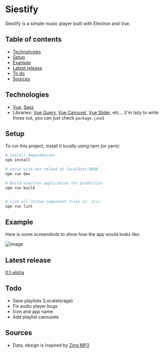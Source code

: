 # Siestify

Siestify is a simple music player built with Electron and Vue.

## Table of contents

- [Technologies](#technologies)
- [Setup](#setup)
- [Example](#example)
- [Latest release](#latest-release)
- [To do](#todo)
- [Sources](#sources)

## Technologies


- [Vue](https://github.com/vuejs/vue), [Sass](https://github.com/sass/sass)
- Libraries: [Vue Query](https://github.com/DamianOsipiuk/vue-query), [Vue Carousel](https://github.com/SSENSE/vue-carousel), [Vue Slider](https://github.com/NightCatSama/vue-slider-component), etc... (i'm lazy to write those out, you can just check `package.json`)

## Setup

To run this project, install it locally using npm (or yarn):

``` bash
# install dependencies
npm install

# serve with hot reload at localhost:9080
npm run dev

# build electron application for production
npm run build


# lint all JS/Vue component files in `src/`
npm run lint

```


## Example

Here is some screenshots to show how the app would looks like.

![image](https://user-images.githubusercontent.com/68330291/131808125-29eaba02-0f26-4246-8a9c-e954a8ea16fe.png)

## Latest release
[0.1-alpha](https://github.com/hoangvu12/Siestify/releases/tag/0.1-alpha)

## Todo

- Save playlists (Localstorage)
- Fix audio player bugs
- Icon and app name
- Add playlist carousels

## Sources
- Data, design is inspired by [Zing MP3](https://zingmp3.vn)
